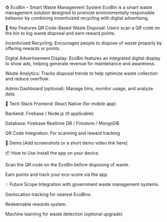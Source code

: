 ♻️ EcoBin – Smart Waste Management System
EcoBin is a smart waste management solution designed to promote environmentally responsible behavior by combining incentivized recycling with digital advertising.

🔧 Key Features
QR Code-Based Waste Disposal: Users scan a QR code on the bin to log waste disposal and earn reward points.

Incentivized Recycling: Encourages people to dispose of waste properly by offering rewards or points.

Digital Advertisement Display: EcoBin features an integrated digital display to show ads, helping generate revenue for maintenance and awareness.

Waste Analytics: Tracks disposal trends to help optimize waste collection and reduce overflow.

Admin Dashboard (optional): Manage bins, monitor usage, and analyze data.

🚀 Tech Stack
Frontend: React Native (for mobile app)

Backend: Firebase / Node.js (if applicable)

Database: Firebase Realtime DB / Firestore / MongoDB

QR Code Integration: For scanning and reward tracking

📱 Demo
[Add screenshots or a short demo video link here]

📦 How to Use
Install the app on your device.

Scan the QR code on the EcoBin before disposing of waste.

Earn points and track your eco-score via the app.

💡 Future Scope
Integration with government waste management systems.

Geolocation tracking for nearest EcoBins.

Redeemable rewards system.

Machine learning for waste detection (optional upgrade)
